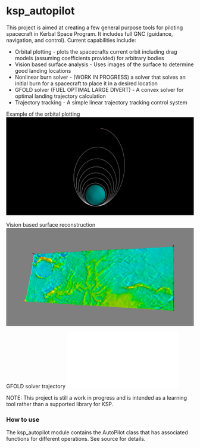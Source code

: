 # ksp_autopilot
This project is aimed at creating a few general purpose tools for piloting spacecraft in Kerbal Space Program.  It includes full GNC (guidance, navigation, and control).  Current capabilities include:

* Orbital plotting - plots the spacecrafts current orbit including drag models (assuming coefficients provided) for arbitrary bodies
* Vision based surface analysis - Uses images of the surface to determine good landing locations
* Nonlinear burn solver - (WORK IN PROGRESS) a solver that solves an initial burn for a spacecraft to place it in a desired location
* GFOLD solver (FUEL OPTIMAL LARGE DIVERT) - A convex solver for optimal landing trajectory calculation
* Trajectory tracking - A simple linear trajectory tracking control system


Example of the orbital plotting
![decaying orbit](decaying_orbit.png)

Vision based surface reconstruction
![surface reconstruction](terrain_snapshot.png)

GFOLD solver trajectory
![GFOLD trajectory](gfold_calculation.py)

NOTE: This project is still a work in progress and is intended as a learning tool rather than a supported library for KSP.

### How to use
The ksp_autopilot module contains the AutoPilot class that has associated functions for different operations.  See source for details.

